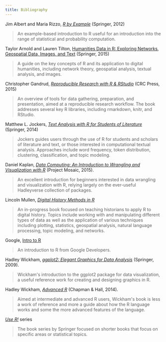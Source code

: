```yaml
---
title: Bibliography
---
```


Jim Albert and Maria Rizzo, *[R by Example](http://www.springer.com/us/book/9781461413646)* (Springer, 2012)

> An example-based introduction to R useful for an introduction into the range of statistical and probability computation.

Taylor Arnold and Lauren Tilton, [Humanities Data in R: Exploring Networks, Geospatial Data, Images, and Text](http://www.amazon.com/Humanities-Data-Exploring-Geospatial-Quantitative/dp/3319207016/) (Springer, 2015)

> A guide on the key concepts of R and its application to digital humanities, including network theory, geospatial analysis, textual analysis, and images.

Christopher Gandrud, *[Reproducible Research with R & RStudio](http://christophergandrud.github.io/RepResR-RStudio/)* (CRC Press, 2015)

> An overview of tools for data gathering, preparation, and presentation, aimed at a reproducible research workflow. The book addresses several key R libraries, including rmarkdown, knitr, and RStudio.

Matthew L. Jockers, *[Text Analysis with R for Students of Literature](http://link.springer.com/book/10.1007%2F978-3-319-03164-4)* (Springer, 2014)

> Jockers guides users through the use of R for students and scholars of literature and text, or those interested in computational textual analysis. Approaches include word frequency, token distribution, clustering, classification, and topic modeling.

Daniel Kaplan, *[Data Computing: An Introduction to Wrangling and Visualization with R](http://data-computing.org)* (Project Mosaic, 2015). 

> An excellent introduction for beginners interested in data wrangling and visualization with R, relying largely on the ever-useful Hadleyverse collection of packages.

Lincoln Mullen, *[Digital History Methods in R](http://lincolnmullen.com/projects/dh-r/)*

> An in-progress book focused on teaching historians to apply R to digital history. Topics include working with and manipulating different types of data as well as the application of various techniques including plotting, statistics, geospatial analysis, natural language processing, topic modeling, and networks.

Google, [Intro to R](https://www.youtube.com/playlist?list=PLOU2XLYxmsIK9qQfztXeybpHvru-TrqAP)

> An introduction to R from Google Developers.

Hadley Wickham, *[ggplot2: Elegant Graphics for Data Analysis](http://www.amazon.com/ggplot2-Elegant-Graphics-Data-Analysis/dp/0387981403)* (Springer, 2009).

> Wickham's introduction to the ggplot2 package for data visualization, a useful reference work for creating and designing graphics in R.

Hadley Wickham, *[Advanced R](http://adv-r.had.co.nz)* (Chapman & Hall, 2014). 

> Aimed at intermediate and advanced R users, Wickham's book is less a work of reference and more a guide about how the R language works and some the more advanced features of the language.

*[Use R!](http://www.springer.com/series/6991?detailsPage=titles)* series

> The book series by Springer focused on shorter books that focus on specific areas or statistical topics.  
